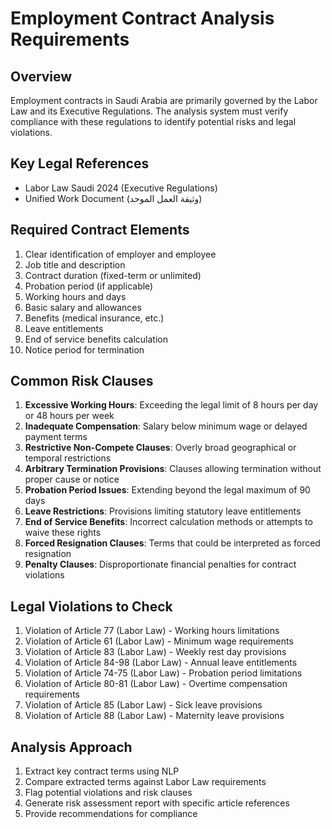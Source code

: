 # Employment Contract Analysis Requirements

## Overview
Employment contracts in Saudi Arabia are primarily governed by the Labor Law and its Executive Regulations. The analysis system must verify compliance with these regulations to identify potential risks and legal violations.

## Key Legal References
- Labor Law Saudi 2024 (Executive Regulations)
- Unified Work Document (وثيقة العمل الموحد)

## Required Contract Elements
1. Clear identification of employer and employee
2. Job title and description
3. Contract duration (fixed-term or unlimited)
4. Probation period (if applicable)
5. Working hours and days
6. Basic salary and allowances
7. Benefits (medical insurance, etc.)
8. Leave entitlements
9. End of service benefits calculation
10. Notice period for termination

## Common Risk Clauses
1. **Excessive Working Hours**: Exceeding the legal limit of 8 hours per day or 48 hours per week
2. **Inadequate Compensation**: Salary below minimum wage or delayed payment terms
3. **Restrictive Non-Compete Clauses**: Overly broad geographical or temporal restrictions
4. **Arbitrary Termination Provisions**: Clauses allowing termination without proper cause or notice
5. **Probation Period Issues**: Extending beyond the legal maximum of 90 days
6. **Leave Restrictions**: Provisions limiting statutory leave entitlements
7. **End of Service Benefits**: Incorrect calculation methods or attempts to waive these rights
8. **Forced Resignation Clauses**: Terms that could be interpreted as forced resignation
9. **Penalty Clauses**: Disproportionate financial penalties for contract violations

## Legal Violations to Check
1. Violation of Article 77 (Labor Law) - Working hours limitations
2. Violation of Article 61 (Labor Law) - Minimum wage requirements
3. Violation of Article 83 (Labor Law) - Weekly rest day provisions
4. Violation of Article 84-98 (Labor Law) - Annual leave entitlements
5. Violation of Article 74-75 (Labor Law) - Probation period limitations
6. Violation of Article 80-81 (Labor Law) - Overtime compensation requirements
7. Violation of Article 85 (Labor Law) - Sick leave provisions
8. Violation of Article 88 (Labor Law) - Maternity leave provisions

## Analysis Approach
1. Extract key contract terms using NLP
2. Compare extracted terms against Labor Law requirements
3. Flag potential violations and risk clauses
4. Generate risk assessment report with specific article references
5. Provide recommendations for compliance
